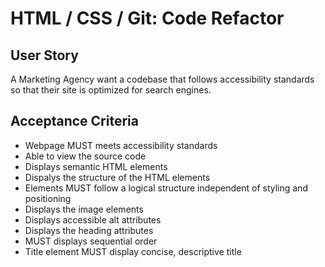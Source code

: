 # HTML / CSS / Git: Code Refactor

## User Story

A Marketing Agency want a codebase that follows accessibility standards so that their site is optimized for search engines.

## Acceptance Criteria

- Webpage MUST meets accessibility standards
- Able to view the source code
- Displays semantic HTML elements
- Dispalys the structure of the HTML elements
- Elements MUST follow a logical structure independent of styling and positioning
- Displays the image elements
- Displays accessible alt attributes
- Displays the heading attributes
- MUST displays sequential order
- Title element MUST display concise, descriptive title
